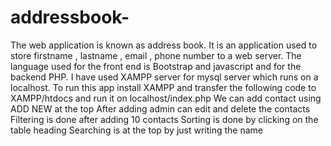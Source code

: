 # addressbook-
The web application is known as address book. It is an application used to store firstname , lastname , email , phone number to a web server. 
The language used for the front end is Bootstrap and javascript and for the backend PHP. I have used XAMPP server for mysql server which runs on a localhost.
To run this app install XAMPP and transfer the following code to XAMPP/htdocs and run it on localhost/index.php
We can add contact using ADD NEW at the top 
After adding admin can edit and delete the contacts
Filtering is done after adding 10 contacts 
Sorting is done by clicking on the table heading 
Searching is at the top by just writing the name 
